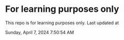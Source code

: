 # For learning purposes only
This repo is for learning purposes only.
Last updated at

Sunday, April 7, 2024 7:50:54 AM

